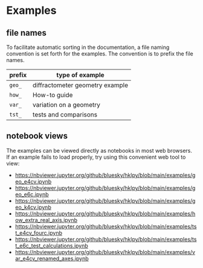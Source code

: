 # Examples

## file names

To facilitate automatic sorting in the documentation, a file naming
convention is set forth for the examples.  The convention is to prefix
the file names.

prefix   | type of example
------   | -------
``geo_`` | diffractometer geometry example
``how_`` | How-to guide
``var_`` | variation on a geometry
``tst_`` | tests and comparisons

## notebook views
The examples can be viewed directly as notebooks in most web
browsers.  If an example fails to load properly, try using this
convenient web tool to view:

* https://nbviewer.jupyter.org/github/bluesky/hklpy/blob/main/examples/geo_e4cv.ipynb
* https://nbviewer.jupyter.org/github/bluesky/hklpy/blob/main/examples/geo_e6c.ipynb
* https://nbviewer.jupyter.org/github/bluesky/hklpy/blob/main/examples/geo_k4cv.ipynb
* https://nbviewer.jupyter.org/github/bluesky/hklpy/blob/main/examples/how_extra_real_axis.ipynb
* https://nbviewer.jupyter.org/github/bluesky/hklpy/blob/main/examples/tst_e4cv_fourc.ipynb
* https://nbviewer.jupyter.org/github/bluesky/hklpy/blob/main/examples/tst_e6c_test_calculations.ipynb
* https://nbviewer.jupyter.org/github/bluesky/hklpy/blob/main/examples/var_e4cv_renamed_axes.ipynb
